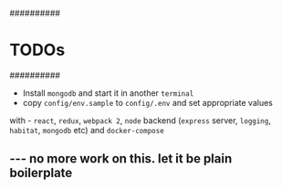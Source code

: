 ##########
# TODOs  #
##########

- Install `mongodb` and start it in another `terminal`
- copy `config/env.sample` to `config/.env` and set appropriate values

with - `react`, `redux`, `webpack 2`, `node` backend (`express` server, `logging`, `habitat`, `mongodb` etc) and `docker-compose`


## --- no more work on this. let it be plain boilerplate
